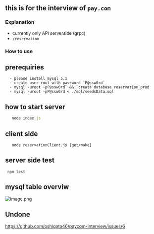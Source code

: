 ## this is for the interview of `pay.com`

### Explanation
  - currently only API serverside (grpc) 
  - `/reservation`

### How to use

  ## prerequiries

      - please install mysql 5.x
      - create user root with password `P@ssw0rd`
      - mysql -uroot -pP@ssw0rd` && `create database reservation_prod
      - mysql -uroot -pP@ssw0rd < ./sql/seedsData.sql

  ## how to  start server
   ```node.js
      node index.js
   ```
  ## client side
   
       node reservationClient.js [get/make]
  
 ## server side test 
   
     npm test 
    
 ## mysql table overviw

![image.png](https://qiita-image-store.s3.ap-northeast-1.amazonaws.com/0/1364181/9d4c4808-c960-6c49-6c2e-7d00a16bbad4.png)


## Undone
 https://github.com/oshigoto46/paycom-interview/issues/6



